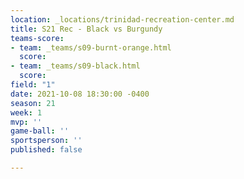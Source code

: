 ```yaml
---
location: _locations/trinidad-recreation-center.md
title: S21 Rec - Black vs Burgundy
teams-score:
- team: _teams/s09-burnt-orange.html
  score: 
- team: _teams/s09-black.html
  score: 
field: "1"
date: 2021-10-08 18:30:00 -0400
season: 21
week: 1
mvp: ''
game-ball: ''
sportsperson: ''
published: false

---
```

